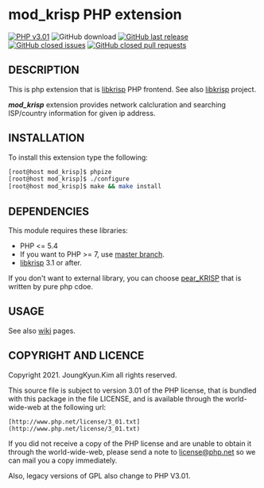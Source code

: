 mod_krisp PHP extension
===
[![PHP v3.01](https://img.shields.io/badge/license-php_v3.01-blue.svg)](http://www.php.net/license)
![GitHub download](https://img.shields.io/github/downloads/OOPS-ORG-PHP/mod_krisp/total.svg)
[![GitHub last release](https://img.shields.io/github/release/OOPS-ORG-PHP/mod_krisp.svg)](https://github.com/OOPS-ORG-PHP/mod_krisp/releases)
[![GitHub closed issues](https://img.shields.io/github/issues-closed-raw/OOPS-ORG-PHP/mod_krisp.svg)](https://github.com/OOPS-ORG-PHP/mod_krisp/issues?q=is%3Aissue+is%3Aclosed)
[![GitHub closed pull requests](https://img.shields.io/github/issues-pr-closed-raw/OOPS-ORG-PHP/mod_krisp.svg)](https://github.com/OOPS-ORG-PHP/mod_krisp/pulls?q=is%3Apr+is%3Aclosed)


## DESCRIPTION

This is php extension that is [libkrisp](https://github.com/Joungkyun/libkrisp) PHP frontend.
See also [libkrisp](https://github.com/Joungkyun/libkrisp) project.

***mod_krisp*** extension provides network calcluration and searching ISP/country information
for given ip address.

## INSTALLATION

To install this extension type the following:

```bash
[root@host mod_krisp]$ phpize
[root@host mod_krisp]$ ./configure
[root@host mod_krisp]$ make && make install
```

## DEPENDENCIES

This module requires these libraries:

 * PHP <= 5.4
  * If you want to PHP >= 7, use [master branch](https://github.com/OOPS-ORG-PHP/mod_krisp).
 * [libkrisp](https://github.com/Joungkyun/libkrisp) 3.1 or after.

If you don't want to external library, you can choose [pear_KRISP](https://github.com/OOPS-ORG-PHP/krisp) that is written by pure php cdoe.

## USAGE

See also [wiki](https://github.com/OOPS-ORG-PHP/mod_krisp/wiki) pages.


## COPYRIGHT AND LICENCE

Copyright 2021. JoungKyun.Kim all rights reserved.

This source file is subject to version 3.01 of the PHP license, that is bundled with this package in the file LICENSE, and is available through the world-wide-web at the following url:

    [http://www.php.net/license/3_01.txt](http://www.php.net/license/3_01.txt)

If you did not receive a copy of the PHP license and are unable to obtain it through the world-wide-web, please send a note to license@php.net so we can mail you a copy immediately.

Also, legacy versions of GPL also change to PHP V3.01.
